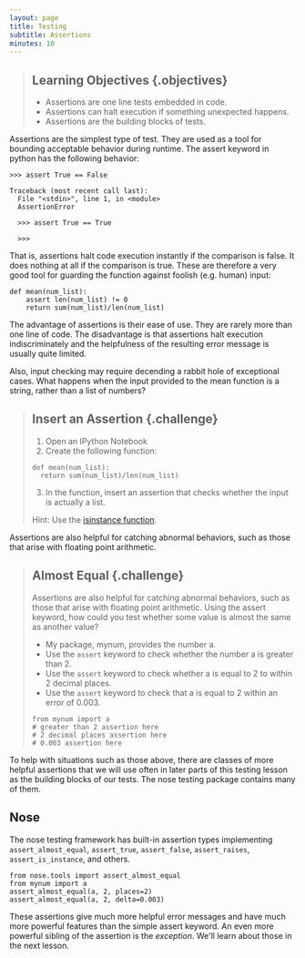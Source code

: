 ```yaml
---
layout: page
title: Testing
subtitle: Assertions
minutes: 10
---
```

> ## Learning Objectives {.objectives}
> 
> *   Assertions are one line tests embedded in code.
> *   Assertions can halt execution if something unexpected happens.
> *   Assertions are the building blocks of tests.

Assertions are the simplest type of test. They are used as a tool for bounding 
acceptable behavior during runtime. The assert keyword in python has the 
following behavior:

~~~ {.python}
>>> assert True == False
~~~
~~~ {.output}
Traceback (most recent call last):
  File "<stdin>", line 1, in <module>
  AssertionError
~~~
~~~ {.python}
  >>> assert True == True
~~~
~~~ {.output}
  >>>
~~~

That is, assertions halt code execution instantly if the comparison is false. 
It does nothing at all if the comparison is true. These are therefore a very 
good tool for guarding the function against foolish (e.g. human) input:

~~~ {.python}
def mean(num_list):
    assert len(num_list) != 0
    return sum(num_list)/len(num_list)
~~~

The advantage of assertions is their ease of use. They are rarely more than one
line of code. The disadvantage is that assertions halt execution
indiscriminately and the helpfulness of the resulting error message is usually
quite limited. 

Also, input checking may require decending a rabbit hole of exceptional cases. 
What happens when the input provided to the mean function is a string, rather 
than a list of numbers?

> ## Insert an Assertion {.challenge}
>
> 1. Open an IPython Notebook
> 2. Create the following function:
>
> ~~~ {.python}
> def mean(num_list):
>   return sum(num_list)/len(num_list)
> ~~~
>
> 3. In the function, insert an assertion that checks whether the input is 
> actually a list.
> 
> Hint: Use the [isinstance function](https://docs.python.org/2/library/functions.html#isinstance). 
> 


Assertions are also helpful for catching abnormal behaviors, such as those that 
arise with floating point arithmetic.

> ## Almost Equal {.challenge}
>
> Assertions are also helpful for catching abnormal behaviors, such as those
> that arise with floating point arithmetic. Using the assert keyword, how could
> you test whether some value is almost the same as another value?
>
> - My package, mynum, provides the number a. 
> - Use the `assert` keyword to check whether the number a is greater than 2.
> - Use the `assert` keyword to check whether a is equal to 2 to within 2 decimal places.
> - Use the `assert` keyword to check that a is equal to 2 within an error of 0.003.
> 
> ~~~ {.python}
> from mynum import a
> # greater than 2 assertion here
> # 2 decimal places assertion here
> # 0.003 assertion here
> ~~~

To help with situations such as those above, there are classes of more helpful
assertions that we will use often in later parts of this testing lesson as the
building blocks of our tests. The nose testing package contains many of them.

## Nose

The nose testing framework has built-in assertion types implementing
`assert_almost_equal`, `assert_true`, `assert_false`, `assert_raises`,
`assert_is_instance`, and others.

~~~ {.python}
from nose.tools import assert_almost_equal
from mynum import a
assert_almost_equal(a, 2, places=2)
assert_almost_equal(a, 2, delta=0.003)
~~~

These assertions give much more helpful error messages and have much more 
powerful features than the simple assert keyword. An even more powerful sibling 
of the assertion is the _exception_. We'll learn about those in the next 
lesson.
